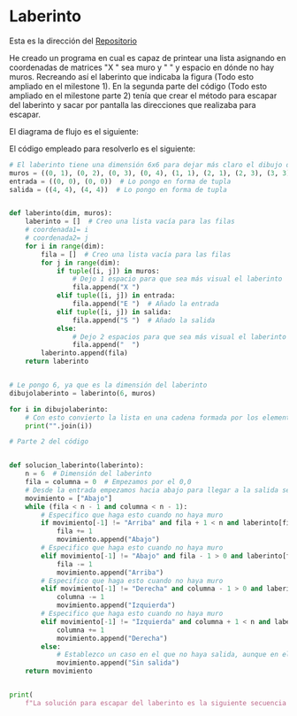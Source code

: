# Laberinto

Esta es la dirección del [Repositorio](https://github.com/Diegodesantos1/Laberinto)


He creado un programa en cual es capaz de printear una lista asignando en coordenadas de matrices "X " sea muro y "  " y espacio en dónde no hay muros. Recreando así el laberinto que indicaba la figura (Todo esto ampliado en el milestone 1). En la segunda parte del código (Todo esto ampliado en el milestone parte 2) tenía que crear el método para escapar del laberinto y sacar por pantalla las direcciones que realizaba para escapar.


El diagrama de flujo es el siguiente:



El código empleado para resolverlo es el siguiente:
```python
# El laberinto tiene una dimensión 6x6 para dejar más claro el dibujo del laberinto
muros = ((0, 1), (0, 2), (0, 3), (0, 4), (1, 1), (2, 1), (2, 3), (3, 3),(4, 0), (4, 1), (4, 2), (4, 3), (0, 5), (1, 5), (2, 5), (3, 5), (4, 5))
entrada = ((0, 0), (0, 0))  # Lo pongo en forma de tupla
salida = ((4, 4), (4, 4))  # Lo pongo en forma de tupla


def laberinto(dim, muros):
    laberinto = []  # Creo una lista vacía para las filas
    # coordenada1= i
    # coordenada2= j
    for i in range(dim):
        fila = []  # Creo una lista vacía para las filas
        for j in range(dim):
            if tuple([i, j]) in muros:
                # Dejo 1 espacio para que sea más visual el laberinto
                fila.append("X ")
            elif tuple([i, j]) in entrada:
                fila.append("E ")  # Añado la entrada
            elif tuple([i, j]) in salida:
                fila.append("S ")  # Añado la salida
            else:
                # Dejo 2 espacios para que sea más visual el laberinto
                fila.append("  ")
        laberinto.append(fila)
    return laberinto


# Le pongo 6, ya que es la dimensión del laberinto
dibujolaberinto = laberinto(6, muros)

for i in dibujolaberinto:
    # Con esto convierto la lista en una cadena formada por los elementos de la lista separados por comas.
    print("".join(i))

# Parte 2 del código


def solucion_laberinto(laberinto):
    n = 6  # Dimensión del laberinto
    fila = columna = 0  # Empezamos por el 0,0
    # Desde la entrada empezamos hacia abajo para llegar a la salida según la imagen
    movimiento = ["Abajo"]
    while (fila < n - 1 and columna < n - 1):
        # Especifico que haga esto cuando no haya muro
        if movimiento[-1] != "Arriba" and fila + 1 < n and laberinto[fila + 1][columna] != "X ":
            fila += 1
            movimiento.append("Abajo")
        # Especifico que haga esto cuando no haya muro
        elif movimiento[-1] != "Abajo" and fila - 1 > 0 and laberinto[fila - 1][columna] != "X ":
            fila -= 1
            movimiento.append("Arriba")
        # Especifico que haga esto cuando no haya muro
        elif movimiento[-1] != "Derecha" and columna - 1 > 0 and laberinto[fila][columna - 1] != "X ":
            columna -= 1
            movimiento.append("Izquierda")
        # Especifico que haga esto cuando no haya muro
        elif movimiento[-1] != "Izquierda" and columna + 1 < n and laberinto[fila][columna + 1] != "X ":
            columna += 1
            movimiento.append("Derecha")
        else:
            # Establezco un caso en el que no haya salida, aunque en el laberinto dado, no es necesario
            movimiento.append("Sin salida")
    return movimiento


print(
    f"La solución para escapar del laberinto es la siguiente secuencia de movimientos {solucion_laberinto(dibujolaberinto)}")

